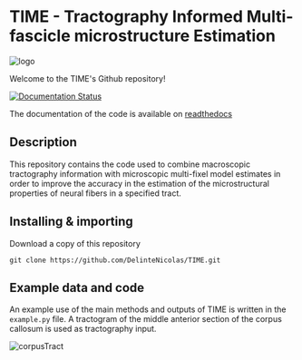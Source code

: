 # TIME - Tractography Informed Multi-fascicle microstructure Estimation

![logo](https://user-images.githubusercontent.com/70629561/171500194-2f3afd6a-e0fe-4925-9aba-ba462091e5ff.png)

Welcome to the TIME's Github repository!

[![Documentation Status](https://readthedocs.org/projects/time/badge/?version=latest)](https://time.readthedocs.io/en/latest/?badge=latest)

The documentation of the code is available on [readthedocs](https://time.readthedocs.io/en/latest/)

## Description

This repository contains the code used to combine macroscopic tractography information with microscopic multi-fixel model estimates in order to improve the accuracy in the estimation of the microstructural properties of neural fibers in a specified tract.

## Installing & importing
Download a copy of this repository
```
git clone https://github.com/DelinteNicolas/TIME.git
```

## Example data and code

An example use of the main methods and outputs of TIME is written in the `example.py` file. A tractogram of the middle anterior section of the corpus callosum is used as tractography input.

![corpusTract](https://user-images.githubusercontent.com/70629561/169159877-ffbb9b99-ab99-451a-b6a1-24c0b1b5d124.gif)
